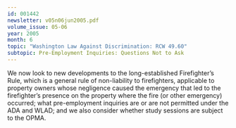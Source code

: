 ```yaml
---
id: 001442
newsletter: v05n06jun2005.pdf
volume_issue: 05-06
year: 2005
month: 6
topic: "Washington Law Against Discrimination: RCW 49.60"
subtopic: Pre-Employment Inquiries: Questions Not to Ask
---
```


We now look to new developments to the long-established Firefighter’s Rule, which is a general rule of non-liability to firefighters, applicable to property owners whose negligence caused the emergency that led to the firefighter’s presence on the property where the fire (or other emergency) occurred; what pre-employment inquiries are or are not permitted under the ADA and WLAD; and we also consider whether study sessions are subject to the OPMA.